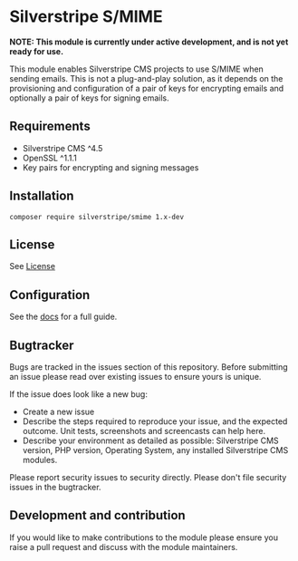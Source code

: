 # Silverstripe S/MIME

**NOTE: This module is currently under active development, and is not yet ready
for use.**

This module enables Silverstripe CMS projects to use S/MIME when sending emails.
This is not a plug-and-play solution, as it depends on the provisioning and
configuration of a pair of keys for encrypting emails and optionally a pair of
keys for signing emails.

## Requirements

* Silverstripe CMS ^4.5
* OpenSSL ^1.1.1
* Key pairs for encrypting and signing messages

## Installation

```
composer require silverstripe/smime 1.x-dev
```

## License

See [License](license.md)

## Configuration

See the [docs](/docs/en/index.md) for a full guide.

## Bugtracker

Bugs are tracked in the issues section of this repository. Before submitting an
issue please read over existing issues to ensure yours is unique.

If the issue does look like a new bug:

 - Create a new issue
 - Describe the steps required to reproduce your issue, and the expected
   outcome. Unit tests, screenshots and screencasts can help here.
 - Describe your environment as detailed as possible: Silverstripe CMS version,
   PHP version, Operating System, any installed Silverstripe CMS modules.

Please report security issues to security directly. Please don't
file security issues in the bugtracker.

## Development and contribution

If you would like to make contributions to the module please ensure you raise a
pull request and discuss with the module maintainers.
